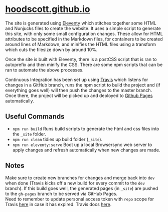 # [hoodscott.github.io](http://hoodscott.github.io)

The site is generated using [Eleventy](https://www.11ty.dev/) which stitches together some HTML and Nunjucks files to create the website. It uses a simple script to generate this site, with only some small configuration changes. These allow for HTML attributes to be specified in the Markdown files, for containers to be created around lines of Markdown, and minifies the HTML files using a transform which cuts the filesize down by around 10%.

Once the site is built with Eleventy, there is a postCSS script that is ran to autoprefix and then minify the CSS. There are some npm scripts that can be ran to automate the above processes.

Continuous Integration has been set up using [Travis](https://travis-ci.org/) which listens for changes in a GitHub branch, runs the npm script to build the project and (if everything goes well) will then push the changes to the master branch. Once there, the project will be picked up and deployed to [Github Pages](https://pages.github.com/) automatically.

## Useful Commands

- `npm run build` Runs build scripts to generate the html and css files into the `_site` folder.
- `npm run clean` tidies up build folder (`_site`).
- `npm run eleventy:serve` Boot up a local Browsersync web server to apply changes and refresh automatically when new changes are made.

## Notes

Make sure to create new branches for changes and merge back into `dev` when done (Travis kicks off a new build for every commit to the `dev` branch).  If this build goes well, the generated pages (in `_site`) are pushed to the `gh-pages` branch to be served via GitHub Pages.  
Need to remember to update personal access token with `repo` scope for Travis [here]( https://github.com/settings/tokens/new) in case it has expired.  Travis docs [here]( https://docs.travis-ci.com/user/deployment/pages/).
